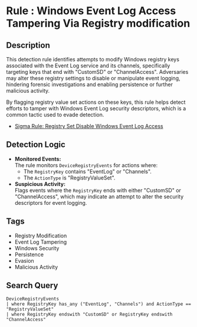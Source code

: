 # Rule : Windows Event Log Access Tampering Via Registry modification

## Description
This detection rule identifies attempts to modify Windows registry keys associated with the Event Log service and its channels, specifically targeting keys that end with "CustomSD" or "ChannelAccess". Adversaries may alter these registry settings to disable or manipulate event logging, hindering forensic investigations and enabling persistence or further malicious activity.

By flagging registry value set actions on these keys, this rule helps detect efforts to tamper with Windows Event Log security descriptors, which is a common tactic used to evade detection.

- [Sigma Rule: Registry Set Disable Windows Event Log Access](https://detection.fyi/sigmahq/sigma/windows/registry/registry_set/registry_set_disable_windows_event_log_access/)

## Detection Logic
- **Monitored Events:**  
  The rule monitors `DeviceRegistryEvents` for actions where:
  - The `RegistryKey` contains "EventLog" or "Channels".
  - The `ActionType` is "RegistryValueSet".
- **Suspicious Activity:**  
  Flags events where the `RegistryKey` ends with either "CustomSD" or "ChannelAccess", which may indicate an attempt to alter the security descriptors for event logging.

## Tags
- Registry Modification
- Event Log Tampering
- Windows Security
- Persistence
- Evasion
- Malicious Activity

## Search Query
```kql
DeviceRegistryEvents
| where RegistryKey has_any ("EventLog", "Channels") and ActionType == "RegistryValueSet"
| where RegistryKey endswith "CustomSD" or RegistryKey endswith "ChannelAccess"
```
